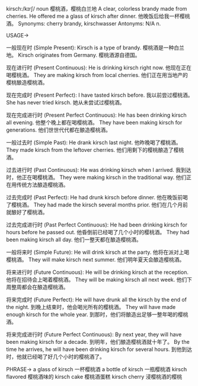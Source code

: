 kirsch:/kɪrʃ/
noun
樱桃酒，樱桃白兰地
A clear, colorless brandy made from cherries.
He offered me a glass of kirsch after dinner. 他晚饭后给我一杯樱桃酒。
Synonyms: cherry brandy, kirschwasser
Antonyms: N/A
n.


USAGE->

一般现在时 (Simple Present):
Kirsch is a type of brandy. 樱桃酒是一种白兰地。
Kirsch originates from Germany. 樱桃酒源自德国。


现在进行时 (Present Continuous):
He is drinking kirsch right now. 他现在正在喝樱桃酒。
They are making kirsch from local cherries. 他们正在用当地产的樱桃酿造樱桃酒。


现在完成时 (Present Perfect):
I have tasted kirsch before. 我以前尝过樱桃酒。
She has never tried kirsch. 她从未尝试过樱桃酒。


现在完成进行时 (Present Perfect Continuous):
He has been drinking kirsch all evening. 他整个晚上都在喝樱桃酒。
They have been making kirsch for generations.  他们世世代代都在酿造樱桃酒。


一般过去时 (Simple Past):
He drank kirsch last night. 他昨晚喝了樱桃酒。
They made kirsch from the leftover cherries. 他们用剩下的樱桃酿造了樱桃酒。


过去进行时 (Past Continuous):
He was drinking kirsch when I arrived. 我到达时，他正在喝樱桃酒。
They were making kirsch in the traditional way. 他们正在用传统方法酿造樱桃酒。


过去完成时 (Past Perfect):
He had drunk kirsch before dinner. 他在晚饭前喝了樱桃酒。
They had made the kirsch several months prior.  他们在几个月前就酿好了樱桃酒。


过去完成进行时 (Past Perfect Continuous):
He had been drinking kirsch for hours before he passed out. 他昏倒前已经喝了几个小时的樱桃酒。
They had been making kirsch all day.  他们一整天都在酿造樱桃酒。


一般将来时 (Simple Future):
He will drink kirsch at the party. 他将在派对上喝樱桃酒。
They will make kirsch next summer. 他们明年夏天会酿造樱桃酒。


将来进行时 (Future Continuous):
He will be drinking kirsch at the reception. 他将在招待会上喝着樱桃酒。
They will be making kirsch all next week.  他们下周整周都会在酿造樱桃酒。


将来完成时 (Future Perfect):
He will have drunk all the kirsch by the end of the night.  到晚上结束时，他会喝光所有的樱桃酒。
They will have made enough kirsch for the whole year. 到那时，他们将酿造出足够一整年喝的樱桃酒。


将来完成进行时 (Future Perfect Continuous):
By next year, they will have been making kirsch for a decade. 到明年，他们酿造樱桃酒就十年了。
By the time he arrives, he will have been drinking kirsch for several hours.  到他到达时，他就已经喝了好几个小时的樱桃酒了。


PHRASE->
a glass of kirsch 一杯樱桃酒
a bottle of kirsch 一瓶樱桃酒
kirsch flavored  樱桃酒味的
kirsch cake  樱桃酒蛋糕
kirsch cherry  浸樱桃酒的樱桃


